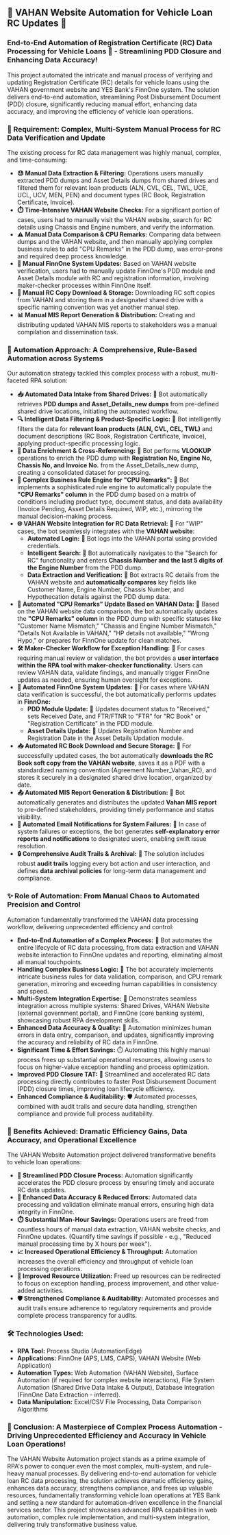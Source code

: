 ## 🚗 VAHAN Website Automation for Vehicle Loan RC Updates 🚀

###  End-to-End Automation of Registration Certificate (RC) Data Processing for Vehicle Loans 🏦 -  Streamlining PDD Closure and Enhancing Data Accuracy!

This project automated the intricate and manual process of verifying and updating Registration Certificate (RC) details for vehicle loans using the VAHAN government website and YES Bank's FinnOne system. The solution delivers end-to-end automation, streamlining Post Disbursement Document (PDD) closure, significantly reducing manual effort, enhancing data accuracy, and improving the efficiency of vehicle loan operations.

### 🎯 Requirement: Complex, Multi-System Manual Process for RC Data Verification and Update

The existing process for RC data management was highly manual, complex, and time-consuming:

*   **😓 Manual Data Extraction & Filtering:** Operations users manually extracted PDD dumps and Asset Details dumps from shared drives and filtered them for relevant loan products (ALN, CVL, CEL, TWL, UCE, UCL, UCV, MEN, PEN) and document types (RC Book, Registration Certificate, Invoice).
*   **⏱️ Time-Intensive VAHAN Website Checks:** For a significant portion of cases, users had to manually visit the VAHAN website, search for RC details using Chassis and Engine numbers, and verify the information.
*   **⚠️ Manual Data Comparison & CPU Remarks:**  Comparing data between dumps and the VAHAN website, and then manually applying complex business rules to add "CPU Remarks" in the PDD dump, was error-prone and required deep process knowledge.
*   **📝 Manual FinnOne System Updates:**  Based on VAHAN website verification, users had to manually update FinnOne's PDD module and Asset Details module with RC and registration information, involving maker-checker processes within FinnOne itself.
*   **📁 Manual RC Copy Download & Storage:** Downloading RC soft copies from VAHAN and storing them in a designated shared drive with a specific naming convention was yet another manual step.
*   **📊 Manual MIS Report Generation & Distribution:**  Creating and distributing updated VAHAN MIS reports to stakeholders was a manual compilation and dissemination task.

### 🤖 Automation Approach:  A Comprehensive, Rule-Based Automation across Systems

Our automation strategy tackled this complex process with a robust, multi-faceted RPA solution:

*   **📥 Automated Data Intake from Shared Drives:** 🤖 Bot automatically retrieves **PDD dumps and Asset_Details_new dumps** from pre-defined shared drive locations, initiating the automated workflow.
*   **🔍 Intelligent Data Filtering & Product-Specific Logic:** 🤖 Bot intelligently filters the data for **relevant loan products (ALN, CVL, CEL, TWL)** and document descriptions (RC Book, Registration Certificate, Invoice), applying product-specific processing logic.
*   **🔗 Data Enrichment & Cross-Referencing:** 🤖 Bot performs **VLOOKUP** operations to enrich the PDD dump with **Registration No, Engine No, Chassis No, and Invoice No.** from the Asset_Details_new dump, creating a consolidated dataset for processing.
*   **🧠 Complex Business Rule Engine for "CPU Remarks":** 🤖 Bot implements a sophisticated rule engine to automatically populate the **"CPU Remarks" column** in the PDD dump based on a matrix of conditions including product type, document status, and data availability (Invoice Pending, Asset Details Required, WIP, etc.), mirroring the manual decision-making process.
*   **🌐 VAHAN Website Integration for RC Data Retrieval:** 🤖 For "WIP" cases, the bot seamlessly integrates with the **VAHAN website**:
    *   **Automated Login:** 🤖 Bot logs into the VAHAN portal using provided credentials.
    *   **Intelligent Search:** 🤖 Bot automatically navigates to the "Search for RC" functionality and enters **Chassis Number and the last 5 digits of the Engine Number** from the PDD dump.
    *   **Data Extraction and Verification:** 🤖 Bot extracts RC details from the VAHAN website and **automatically compares** key fields like Customer Name, Engine Number, Chassis Number, and Hypothecation details against the PDD dump data.
*   **📝 Automated "CPU Remarks" Update Based on VAHAN Data:** 🤖 Based on the VAHAN website data comparison, the bot automatically updates the **"CPU Remarks" column** in the PDD dump with specific statuses like "Customer Name Mismatch," "Chassis and Engine Number Mismatch," "Details Not Available in VAHAN," "HP details not available," "Wrong Hypo," or prepares for FinnOne update for clean matches.
*   **🛠️ Maker-Checker Workflow for Exception Handling:** 🤖  For cases requiring manual review or validation, the bot provides a **user interface within the RPA tool with maker-checker functionality**.  Users can review VAHAN data, validate findings, and manually trigger FinnOne updates as needed, ensuring human oversight for exceptions.
*   **🔄 Automated FinnOne System Updates:** 🤖 For cases where VAHAN data verification is successful, the bot automatically performs updates in **FinnOne:**
    *   **PDD Module Update:** 🤖 Updates document status to "Received," sets Received Date, and FTR/FTNR to "FTR" for "RC Book" or "Registration Certificate" in the PDD module.
    *   **Asset Details Update:** 🤖 Updates Registration Number and Registration Date in the Asset Details Updation module.
*   **📥 Automated RC Book Download and Secure Storage:** 🤖 For successfully updated cases, the bot automatically **downloads the RC Book soft copy from the VAHAN website**, saves it as a PDF with a standardized naming convention (Agreement Number_Vahan_RC), and stores it securely in a designated shared drive location, organized by date.
*   **📤 Automated MIS Report Generation & Distribution:** 🤖 Bot automatically generates and distributes the updated **Vahan MIS report** to pre-defined stakeholders, providing timely performance and status visibility.
*   **📧 Automated Email Notifications for System Failures:** 🤖 In case of system failures or exceptions, the bot generates **self-explanatory error reports and notifications** to designated users, enabling swift issue resolution.
*   **🔒 Comprehensive Audit Trails & Archival:** 🤖 The solution includes robust **audit trails** logging every bot action and user interaction, and defines **data archival policies** for long-term data management and compliance.

### ✨ Role of Automation:  From Manual Chaos to Automated Precision and Control

Automation fundamentally transformed the VAHAN data processing workflow, delivering unprecedented efficiency and control:

*   **End-to-End Automation of a Complex Process:** 🤖 Bot automates the entire lifecycle of RC data processing, from data extraction and VAHAN website interaction to FinnOne updates and reporting, eliminating almost all manual touchpoints.
*   **Handling Complex Business Logic:** 🧠 The bot accurately implements intricate business rules for data validation, comparison, and CPU remark generation, mirroring and exceeding human capabilities in consistency and speed.
*   **Multi-System Integration Expertise:** 🔗 Demonstrates seamless integration across multiple systems: Shared Drives, VAHAN Website (external government portal), and FinnOne (core banking system), showcasing robust RPA development skills.
*   **Enhanced Data Accuracy & Quality:** 💯 Automation minimizes human errors in data entry, comparison, and updates, significantly improving the accuracy and reliability of RC data in FinnOne.
*   **Significant Time & Effort Savings:** ⏱️ Automating this highly manual process frees up substantial operational resources, allowing users to focus on higher-value exception handling and process optimization.
*   **Improved PDD Closure TAT:** 🚀 Streamlined and accelerated RC data processing directly contributes to faster Post Disbursement Document (PDD) closure times, improving loan lifecycle efficiency.
*   **Enhanced Compliance & Auditability:** 🛡️ Automated processes, combined with audit trails and secure data handling, strengthen compliance and provide full process auditability.

### 🚀 Benefits Achieved:  Dramatic Efficiency Gains, Data Accuracy, and Operational Excellence

The VAHAN Website Automation project delivered transformative benefits to vehicle loan operations:

*   **🚀 Streamlined PDD Closure Process:** Automation significantly accelerates the PDD closure process by ensuring timely and accurate RC data updates.
*   **💯 Enhanced Data Accuracy & Reduced Errors:** Automated data processing and validation eliminate manual errors, ensuring high data integrity in FinnOne.
*   **⏱️ Substantial Man-Hour Savings:** Operations users are freed from countless hours of manual data extraction, VAHAN website checks, and FinnOne updates. (Quantify time savings if possible - e.g., "Reduced manual processing time by X hours per week").
*   **📈 Increased Operational Efficiency & Throughput:** Automation increases the overall efficiency and throughput of vehicle loan processing operations.
*   **🎯 Improved Resource Utilization:** Freed up resources can be redirected to focus on exception handling, process improvement, and other value-added activities.
*   **🛡️ Strengthened Compliance & Auditability:** Automated processes and audit trails ensure adherence to regulatory requirements and provide complete process transparency for audits.

### 🛠️ Technologies Used:

*   **RPA Tool:** Process Studio (AutomationEdge)
*   **Applications:** FinnOne (APS, LMS, CAPS), VAHAN Website (Web Application)
*   **Automation Types:** Web Automation (VAHAN Website), Surface Automation (if required for complex website interactions), File System Automation (Shared Drive Data Intake & Output), Database Integration (FinnOne Data Extraction - inferred).
*   **Data Manipulation:** Excel/CSV File Processing, Data Comparison Algorithms

### 🎉 Conclusion:  A Masterpiece of Complex Process Automation - Driving Unprecedented Efficiency and Accuracy in Vehicle Loan Operations!

The VAHAN Website Automation project stands as a prime example of RPA's power to conquer even the most complex, multi-system, and rule-heavy manual processes. By delivering end-to-end automation for vehicle loan RC data processing, the solution achieves dramatic efficiency gains, enhances data accuracy, strengthens compliance, and frees up valuable resources, fundamentally transforming vehicle loan operations at YES Bank and setting a new standard for automation-driven excellence in the financial services sector. This project showcases advanced RPA capabilities in web automation, complex rule implementation, and multi-system integration, delivering truly transformative business value.
